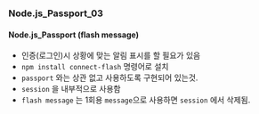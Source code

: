 ### Node.js_Passport_03

#### Node.js_Passport (flash message)
- 인증(로그인)시 상황에 맞는 알림 표시를 할 필요가 있음
- `npm install connect-flash` 명령어로 설치
- `passport` 와는 상관 없고 사용하도록 구현되어 있는것.
- `session` 을 내부적으로 사용함
- `flash message` 는 1회용 `message`으로 사용하면 `session` 에서 삭제됨.